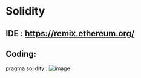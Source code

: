 # Solidity
 
## IDE : https://remix.ethereum.org/

## Coding:
pragma solidity <version>:
![image](https://user-images.githubusercontent.com/8288947/157862642-688efc23-4038-44f2-8bdb-80ded8346a87.png)


